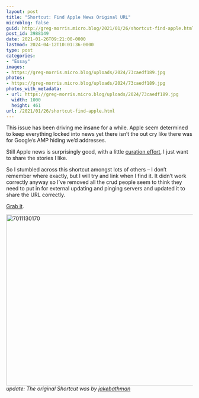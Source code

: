 ```yaml
---
layout: post
title: "Shortcut: Find Apple News Original URL"
microblog: false
guid: http://greg-morris.micro.blog/2021/01/26/shortcut-find-apple.html
post_id: 3988149
date: 2021-01-26T09:21:00-0000
lastmod: 2024-04-12T10:01:36-0000
type: post
categories:
- "Essay"
images:
- https://greg-morris.micro.blog/uploads/2024/73caedf189.jpg
photos:
- https://greg-morris.micro.blog/uploads/2024/73caedf189.jpg
photos_with_metadata:
- url: https://greg-morris.micro.blog/uploads/2024/73caedf189.jpg
  width: 1000
  height: 461
url: /2021/01/26/shortcut-find-apple.html
---
```

<!--kg-card-begin: html--><p>This issue has been driving me insane for a while. Apple seem determined to keep everything locked into news yet there isn’t the out cry like there was for Google’s AMP hiding we’d addresses.</p>
<p>Still Apple news is surprisingly good, with a little <a href="https://gr36.com/restrict-apple-news/">curation effort</a>, I just want to share the stories I like.</p>
<p>So I stumbled across this shortcut amongst lots of others – I don’t remember where exactly, but I will try and link when I find it. It didn’t work correctly anyway so I’ve removed all the crud people seem to think they need to put in for external updating and pinging servers and updated it to share the URL correctly.</p>
<p><a href="https://www.icloud.com/shortcuts/b9340aab1c15437ea5e86a15ec5aa53f">Grab it</a>.</p>
<p><img loading="lazy" style="margin-left:auto;margin-right:auto" src="https://greg-morris.micro.blog/uploads/2024/73caedf189.jpg" alt="7011130170" title="7011130170.jpg" border="0" width="1000" height="461" /><br />
<em>update: The original Shortcut was by <a href="https://routinehub.co/user/jakebathman">jakebathman</a></em></p>
<!--kg-card-end: html-->

